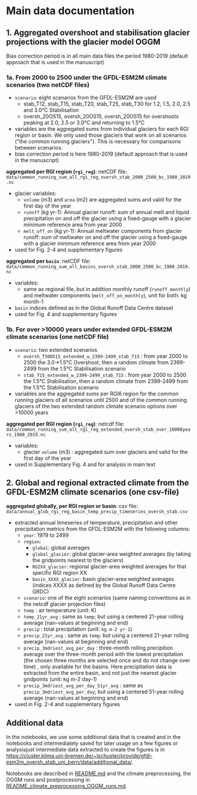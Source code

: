 # Main data documentation

## 1. Aggregated overshoot and stabilisation glacier projections with the glacier model OGGM

Bias correction period is in all main data files the period 1980-2019 (default approach that is used in the manuscript)

### 1a. From 2000 to 2500 under the GFDL-ESM2M climate scenarios (two netCDF files)

   - `scenario`: eight scenarios from the GFDL-ESM2M are used 
       - stab_T12, stab_T15, stab_T20, stab_T25, stab_T30 for 1.2, 1.5, 2.0, 2.5 and 3.0°C Stabilisation 
       - oversh_20OS15, oversh_20OS15, oversh_20OS15 for overshoots peaking at 2.0, 2.5 or 3.0°C and returning to 1.5°C
   - variables are the aggregated sums from individual glaciers for each RGI region  or basin. We only used those glaciers that work on all scenarios ("the common running glaciers"). This is necessary for comparisons between scenarios. 
   - bias correction period is here 1980-2019 (default approach that is used in the manuscript)
   
**aggregated per RGI region (`rgi_reg`)**: netCDF file: `data/common_running_sum_all_rgi_reg_oversh_stab_2000_2500_bc_1980_2019.nc`
   - glacier variables:
       - `volume` (m3) and `area` (m2) are aggregated sums and valid for the first day of the year
       - `runoff` (kg yr-1): Annual glacier runoff: sum of annual melt and liquid precipitation on and off the glacier using a fixed-gauge with a glacier minimum reference area from year 2000 
       - `melt_off_on` (kg yr-1): Annual meltwater components from glacier runoff: sum of meltwater on and off the glacier using a fixed-gauge with a glacier minimum reference area from year 2000
   - used for Fig. 2-4 and supplementary figures
   
**aggregated per `basin`**: netCDF file: `data/common_running_sum_all_basins_oversh_stab_2000_2500_bc_1980_2019.nc`
   - variables:
       - same as regional file, but in addition monthly runoff (`runoff_monthly`) and meltwater components (`melt_off_on_monthly`), unit for both: kg month-1
   - `basin` indices defined as in the Global Runoff Data Centre dataset
   - used for Fig. 4 and supplementary figures


###  1b. For over >10000 years under extended GFDL-ESM2M climate scenarios (one netCDF file)

- `scenario`: two extended scenarios
    - `oversh_T30OS15_extended_w_2399-2499_stab_T15` : from year 2000 to 2500 the 3.0->1.5°C Overshoot, then a random climate from 2399-2499 from the 1.5°C Stabilisation scenario
    - `stab_T15_extended_w_2399-2499_stab_T15` :  from year 2000 to 2500 the 1.5°C Stabilisation, then a random climate from 2399-2499 from the 1.5°C Stabilisation scenario
- variables are the aggregated sums per RGI6 region for the common running glaciers of all scenarios until 2500 and of the common running glaciers of the two extended random climate scenario options over >10000 years

**aggregated per RGI region (`rgi_reg`)**: netcdf file: `data/common_running_sum_all_rgi_reg_extended_oversh_stab_over_10000years_1980_2019.nc`
   - variables: 
       - glacier `volume` (m3) :  aggregated sum over glaciers and valid for the first day of the year   
   - used in Supplementary Fig. 4 and for analysis in main text 

## 2. Global and regional extracted climate from the GFDL-ESM2M climate scenarios (one csv-file)

**aggregated globally, per RGI region or basin**: csv file: `data/annual_glob_rgi_reg_basin_temp_precip_timeseries_oversh_stab.csv` 
- extracted annual timeseries of temperature, precipitation and other precipitation metrics from the GFDL-ESM2M with the following columns:
    - `year`: 1979 to 2499
    - `region`: 
        - `global`: global averages
        - `global_glacier`: global glacier-area weighted averages (by taking the gridpoints nearest to the glaciers)
        - `RGIXX_glacier`: regional glacier-area weighted averages for that specific RGI region XX
        - `basin_XXXX_glacier`: basin glacier-area weighted averages (indices XXXX as defined by the Global Runoff Data Centre GRDC)
    - `scenario`: one of the eight scenarios  (same naming conventions as in the netcdf glacier projection files)
    - `temp` : air temperature (unit: K)
    - `temp_21yr_avg` : same as `temp`; but using a centered 21-year rolling average (nan-values at beginning and end)
    - `precip` : total precipitation (unit: `kg m-2 yr-1`)
    - `precip_21yr_avg` : same as `temp`; but using a centered 21-year rolling average (nan-values at beginning and end)
    - `precip_3mdriest_avg_per_day` : three-month rolling precipition average over the three-month period with the lowest precipitation (the chosen three months are selected once and do not change over time) , only available for the basins. Here precipitation data is extracted from the entire basin, and not just the nearest glacier gridpoints (unit: kg m-2 day-1)
    - `precip_3mdriest_avg_per_day_51yr_avg` : same as `precip_3mdriest_avg_per_day`; but using a centered 51-year rolling average (nan-values at beginning and end)
- used in Fig. 2-4 and supplementary figures


## Additional data

In the notebooks, we use some additional data that is created and in the notebooks and intermediately saved for later usage on a few figures or analysisjust intermediate data extracted to create the figures is in https://cluster.klima.uni-bremen.de/~lschuster/provide/gfdl-esm2m_oversh_stab_uni_bern/data/additional_data/. 

Notebooks are described in [README.md](README.md) and the climate preprocessing, the OGGM runs and postprocessing in [README_climate_preprocessing_OGGM_runs.md](README_climate_preprocessing_OGGM_runs.md).


